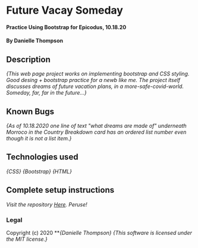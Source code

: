 # Future Vacay Someday

#### Practice Using Bootstrap for Epicodus, 10.18.20

#### By Danielle Thompson

## Description

_{This web page project works on implementing bootstrap and CSS styling. Good desing + bootstrap practice for a newb like me. The project itself discusses dreams of future vacation plans, in a more-safe-covid-world. Someday, far, far in the future...}_

## Known Bugs

_{As of 10.18.2020 one line of text "what dreams are made of" underneath Morroco in the Country Breakdown card has an ordered list number even though it is not a list item.}_

## Technologies used

_{CSS}_
_{Bootstrap}_
_{HTML}_

## Complete setup instructions

*_Visit the repository [Here](https://github.com/dani-t-codes/future-vacay-someday)._*
*_Peruse!_*

### Legal

Copyright (c) 2020 **_{Danielle Thompson}_
_{This software is licensed under the MIT license.}_